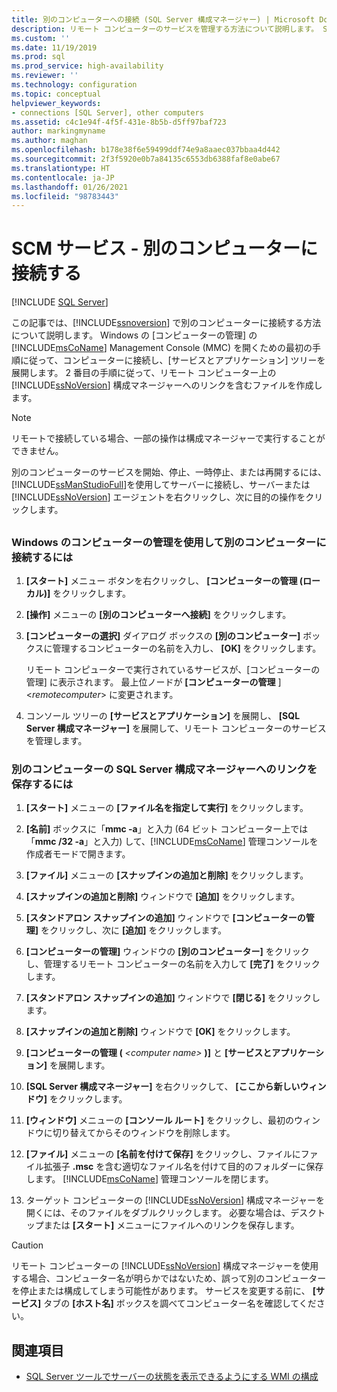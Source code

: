 ```yaml
---
title: 別のコンピューターへの接続 (SQL Server 構成マネージャー) | Microsoft Docs
description: リモート コンピューターのサービスを管理する方法について説明します。 SQL Server 構成マネージャーまたは SQL Server Management Studio 使用してこのタスクを行う方法を説明します。
ms.custom: ''
ms.date: 11/19/2019
ms.prod: sql
ms.prod_service: high-availability
ms.reviewer: ''
ms.technology: configuration
ms.topic: conceptual
helpviewer_keywords:
- connections [SQL Server], other computers
ms.assetid: c4c1e94f-4f5f-431e-8b5b-d5ff97baf723
author: markingmyname
ms.author: maghan
ms.openlocfilehash: b178e38f6e59499ddf74e9a8aaec037bbaa4d442
ms.sourcegitcommit: 2f3f5920e0b7a84135c6553db6388faf8e0abe67
ms.translationtype: HT
ms.contentlocale: ja-JP
ms.lasthandoff: 01/26/2021
ms.locfileid: "98783443"
---
```

# <a name="scm-services---connect-to-another-computer"></a>SCM サービス - 別のコンピューターに接続する

 [!INCLUDE [SQL Server](../../includes/applies-to-version/sqlserver.md)]

この記事では、[!INCLUDE[ssnoversion](../../includes/ssnoversion-md.md)] で別のコンピューターに接続する方法について説明します。 Windows の [コンピューターの管理] の [!INCLUDE[msCoName](../../includes/msconame-md.md)] Management Console (MMC) を開くための最初の手順に従って、コンピューターに接続し、[サービスとアプリケーション] ツリーを展開します。 2 番目の手順に従って、リモート コンピューター上の [!INCLUDE[ssNoVersion](../../includes/ssnoversion-md.md)] 構成マネージャーへのリンクを含むファイルを作成します。

> [!NOTE]
> リモートで接続している場合、一部の操作は構成マネージャーで実行することができません。

別のコンピューターのサービスを開始、停止、一時停止、または再開するには、 [!INCLUDE[ssManStudioFull](../../includes/ssmanstudiofull-md.md)]を使用してサーバーに接続し、サーバーまたは [!INCLUDE[ssNoVersion](../../includes/ssnoversion-md.md)] エージェントを右クリックし、次に目的の操作をクリックします。

## <a name="SSMSProcedure"></a>

### <a name="to-connect-to-another-computer-with-windows-computer-management"></a>Windows のコンピューターの管理を使用して別のコンピューターに接続するには

1. **[スタート]** メニュー ボタンを右クリックし、 **[コンピューターの管理 (ローカル)]** をクリックします。
2. **[操作]** メニューの **[別のコンピューターへ接続]** をクリックします。
3. **[コンピューターの選択]** ダイアログ ボックスの **[別のコンピューター]** ボックスに管理するコンピューターの名前を入力し、 **[OK]** をクリックします。

   リモート コンピューターで実行されているサービスが、[コンピューターの管理] に表示されます。 最上位ノードが **[コンピューターの管理** ]\<*remotecomputer*> に変更されます。

4. コンソール ツリーの **[サービスとアプリケーション]** を展開し、 **[SQL Server 構成マネージャー]** を展開して、リモート コンピューターのサービスを管理します。

### <a name="to-save-a-link-to-sql-server-configuration-manager-for-another-computer"></a>別のコンピューターの SQL Server 構成マネージャーへのリンクを保存するには

1. **[スタート]** メニューの **[ファイル名を指定して実行]** をクリックします。

2. **[名前]** ボックスに「**mmc -a**」と入力 (64 ビット コンピューター上では「**mmc /32 -a**」と入力) して、[!INCLUDE[msCoName](../../includes/msconame-md.md)] 管理コンソールを作成者モードで開きます。
3. **[ファイル]** メニューの **[スナップインの追加と削除]** をクリックします。
4. **[スナップインの追加と削除]** ウィンドウで **[追加]** をクリックします。
5. **[スタンドアロン スナップインの追加]** ウィンドウで **[コンピューターの管理]** をクリックし、次に **[追加]** をクリックします。
6. **[コンピューターの管理]** ウィンドウの **[別のコンピューター]** をクリックし、管理するリモート コンピューターの名前を入力して **[完了]** をクリックします。
7. **[スタンドアロン スナップインの追加]** ウィンドウで **[閉じる]** をクリックします。
8. **[スナップインの追加と削除]** ウィンドウで **[OK]** をクリックします。
9. **[コンピューターの管理 (** _\<computer name>_ **)]** と **[サービスとアプリケーション]** を展開します。
10. **[SQL Server 構成マネージャー]** を右クリックして、 **[ここから新しいウィンドウ]** をクリックします。
11. **[ウィンドウ]** メニューの **[コンソール ルート]** をクリックし、最初のウィンドウに切り替えてからそのウィンドウを削除します。
12. **[ファイル]** メニューの **[名前を付けて保存]** をクリックし、ファイルにファイル拡張子 **.msc** を含む適切なファイル名を付けて目的のフォルダーに保存します。 [!INCLUDE[msCoName](../../includes/msconame-md.md)] 管理コンソールを閉じます。
13. ターゲット コンピューターの [!INCLUDE[ssNoVersion](../../includes/ssnoversion-md.md)] 構成マネージャーを開くには、そのファイルをダブルクリックします。 必要な場合は、デスクトップまたは **[スタート]** メニューにファイルへのリンクを保存します。

> [!CAUTION]
> リモート コンピューターの [!INCLUDE[ssNoVersion](../../includes/ssnoversion-md.md)] 構成マネージャーを使用する場合、コンピューター名が明らかではないため、誤って別のコンピューターを停止または構成してしまう可能性があります。 サービスを変更する前に、 **[サービス]** タブの **[ホスト名]** ボックスを調べてコンピューター名を確認してください。

## <a name="see-also"></a>関連項目

- [SQL Server ツールでサーバーの状態を表示できるようにする WMI の構成](../../ssms/configure-wmi-to-show-server-status-in-sql-server-tools.md)
